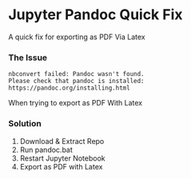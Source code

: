 # Jupyter Pandoc Quick Fix
A quick fix for exporting as PDF Via Latex 
### The Issue
```
nbconvert failed: Pandoc wasn't found.
Please check that pandoc is installed:
https://pandoc.org/installing.html
```
When trying to export as PDF With Latex

### Solution
1. Download & Extract Repo
2. Run pandoc.bat
3. Restart Jupyter Notebook
4. Export as PDF with Latex
